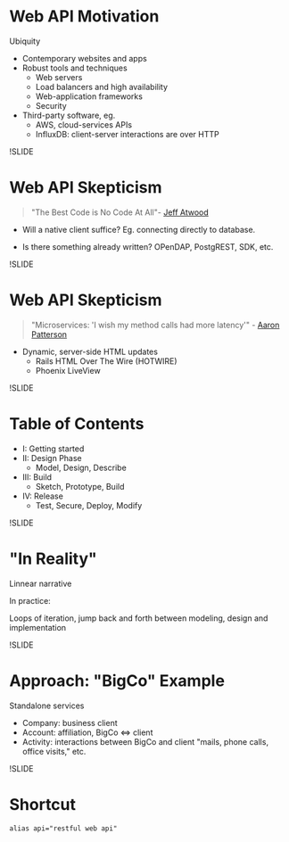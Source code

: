 # Web API Motivation

Ubiquity

- Contemporary websites and apps
- Robust tools and techniques
  - Web servers
  - Load balancers and high availability
  - Web-application frameworks
  - Security
- Third-party software, eg.
  - AWS, cloud-services APIs
  - InfluxDB: client-server interactions are over HTTP

!SLIDE

# Web API Skepticism

> "The Best Code is No Code At All"- [Jeff Atwood](https://blog.codinghorror.com/the-best-code-is-no-code-at-all/)

- Will a native client suffice? Eg. connecting directly to database.

- Is there something already written? OPenDAP, PostgREST, SDK, etc.

!SLIDE

# Web API Skepticism

> "Microservices: 'I wish my method calls had more latency'" - [Aaron Patterson](https://twitter.com/tenderlove/status/1337483916492488705)

- Dynamic, server-side HTML updates
  - Rails HTML Over The Wire (HOTWIRE)
  - Phoenix LiveView

!SLIDE

# Table of Contents

- I: Getting started
- II: Design Phase
  - Model, Design, Describe
- III: Build
  - Sketch, Prototype, Build
- IV: Release
  - Test, Secure, Deploy, Modify

!SLIDE

# "In Reality"

Linnear narrative

In practice:

Loops of iteration, jump back and forth between modeling, design and implementation

!SLIDE

# Approach: "BigCo" Example

Standalone services

- Company: business client
- Account: affiliation, BigCo <=> client
- Activity: interactions between BigCo and client "mails, phone calls, office visits," etc.

!SLIDE

# Shortcut

`alias api="restful web api"`
